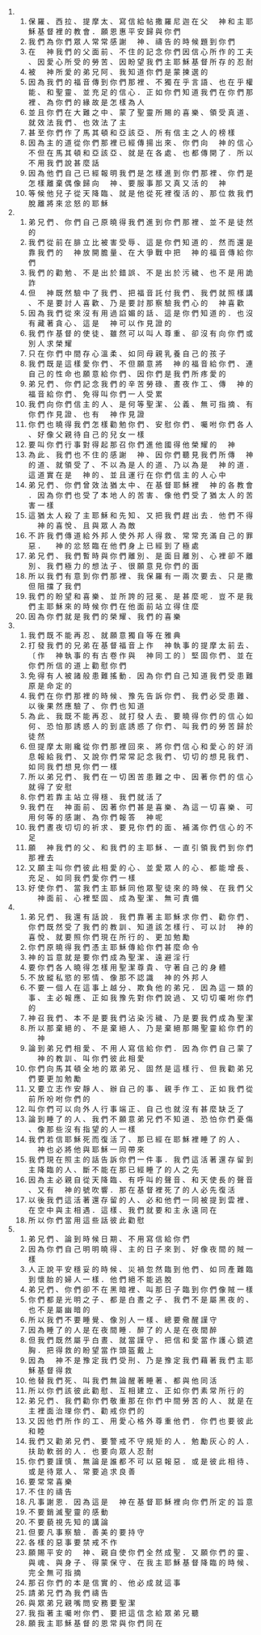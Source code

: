 <ol>
  <li>
    <ol>
      <li>保 羅 、 西 拉 、 提 摩 太 、 寫 信 給 帖 撒 羅 尼 迦 在 父 　 神 和 主 耶 穌 基 督 裡 的 教 會 ． 願 恩 惠 平 安 歸 與 你 們</li>
      <li>我 們 為 你 們 眾 人 常 常 感 謝 　 神 、 禱 告 的 時 候 題 到 你 們</li>
      <li>在 　 神 我 們 的 父 面 前 、 不 住 的 記 念 你 們 因 信 心 所 作 的 工 夫 、 因 愛 心 所 受 的 勞 苦 、 因 盼 望 我 們 主 耶 穌 基 督 所 存 的 忍 耐</li>
      <li>被 　 神 所 愛 的 弟 兄 阿 、 我 知 道 你 們 是 蒙 揀 選 的</li>
      <li>因 為 我 們 的 福 音 傳 到 你 們 那 裡 、 不 獨 在 乎 言 語 、 也 在 乎 權 能 、 和 聖 靈 、 並 充 足 的 信 心 ． 正 如 你 們 知 道 我 們 在 你 們 那 裡 、 為 你 們 的 緣 故 是 怎 樣 為 人</li>
      <li>並 且 你 們 在 大 難 之 中 、 蒙 了 聖 靈 所 賜 的 喜 樂 、 領 受 真 道 、 就 效 法 我 們 、 也 效 法 了 主</li>
      <li>甚 至 你 們 作 了 馬 其 頓 和 亞 該 亞 、 所 有 信 主 之 人 的 榜 樣</li>
      <li>因 為 主 的 道 從 你 們 那 裡 已 經 傳 揚 出 來 、 你 們 向 　 神 的 信 心 不 但 在 馬 其 頓 和 亞 該 亞 、 就 是 在 各 處 、 也 都 傳 開 了 ． 所 以 不 用 我 們 說 甚 麼 話</li>
      <li>因 為 他 們 自 己 已 經 報 明 我 們 是 怎 樣 進 到 你 們 那 裡 、 你 們 是 怎 樣 離 棄 偶 像 歸 向 　 神 、 要 服 事 那 又 真 又 活 的 　 神</li>
      <li>等 候 他 兒 子 從 天 降 臨 、 就 是 他 從 死 裡 復 活 的 、 那 位 救 我 們 脫 離 將 來 忿 怒 的 耶 穌</li>
    </ol>
  </li>
  <li>
    <ol>
      <li>弟 兄 們 、 你 們 自 己 原 曉 得 我 們 進 到 你 們 那 裡 、 並 不 是 徒 然 的</li>
      <li>我 們 從 前 在 腓 立 比 被 害 受 辱 、 這 是 你 們 知 道 的 ． 然 而 還 是 靠 我 們 的 　 神 放 開 膽 量 、 在 大 爭 戰 中 把 　 神 的 福 音 傳 給 你 們</li>
      <li>我 們 的 勸 勉 、 不 是 出 於 錯 誤 、 不 是 出 於 污 穢 、 也 不 是 用 詭 詐</li>
      <li>但 　 神 既 然 驗 中 了 我 們 、 把 福 音 託 付 我 們 、 我 們 就 照 樣 講 、 不 是 要 討 人 喜 歡 、 乃 是 要 討 那 察 驗 我 們 心 的 　 神 喜 歡</li>
      <li>因 為 我 們 從 來 沒 有 用 過 諂 媚 的 話 、 這 是 你 們 知 道 的 ． 也 沒 有 藏 著 貪 心 、 這 是 　 神 可 以 作 見 證 的</li>
      <li>我 們 作 基 督 的 使 徒 、 雖 然 可 以 叫 人 尊 重 、 卻 沒 有 向 你 們 或 別 人 求 榮 耀</li>
      <li>只 在 你 們 中 間 存 心 溫 柔 、 如 同 母 親 乳 養 自 己 的 孩 子</li>
      <li>我 們 既 是 這 樣 愛 你 們 、 不 但 願 意 將 　 神 的 福 音 給 你 們 、 連 自 己 的 性 命 也 願 意 給 你 們 、 因 你 們 是 我 們 所 疼 愛 的</li>
      <li>弟 兄 們 、 你 們 記 念 我 們 的 辛 苦 勞 碌 、 晝 夜 作 工 、 傳 　 神 的 福 音 給 你 們 、 免 得 叫 你 們 一 人 受 累</li>
      <li>我 們 向 你 們 信 主 的 人 、 是 何 等 聖 潔 、 公 義 、 無 可 指 摘 、 有 你 們 作 見 證 、 也 有 　 神 作 見 證</li>
      <li>你 們 也 曉 得 我 們 怎 樣 勸 勉 你 們 、 安 慰 你 們 、 囑 咐 你 們 各 人 、 好 像 父 親 待 自 己 的 兒 女 一 樣</li>
      <li>要 叫 你 們 行 事 對 得 起 那 召 你 們 進 他 國 得 他 榮 耀 的 　 神</li>
      <li>為 此 、 我 們 也 不 住 的 感 謝 　 神 、 因 你 們 聽 見 我 們 所 傳 　 神 的 道 、 就 領 受 了 、 不 以 為 是 人 的 道 、 乃 以 為 是 　 神 的 道 ． 這 道 實 在 是 　 神 的 、 並 且 運 行 在 你 們 信 主 的 人 心 中</li>
      <li>弟 兄 們 、 你 們 曾 效 法 猶 太 中 、 在 基 督 耶 穌 裡 　 神 的 各 教 會 ． 因 為 你 們 也 受 了 本 地 人 的 苦 害 、 像 他 們 受 了 猶 太 人 的 苦 害 一 樣</li>
      <li>這 猶 太 人 殺 了 主 耶 穌 和 先 知 、 又 把 我 們 趕 出 去 ． 他 們 不 得 　 神 的 喜 悅 、 且 與 眾 人 為 敵</li>
      <li>不 許 我 們 傳 道 給 外 邦 人 使 外 邦 人 得 救 、 常 常 充 滿 自 己 的 罪 惡 ． 　 神 的 忿 怒 臨 在 他 們 身 上 已 經 到 了 極 處</li>
      <li>弟 兄 們 、 我 們 暫 時 與 你 們 離 別 、 是 面 目 離 別 、 心 裡 卻 不 離 別 、 我 們 極 力 的 想 法 子 、 很 願 意 見 你 們 的 面</li>
      <li>所 以 我 們 有 意 到 你 們 那 裡 、 我 保 羅 有 一 兩 次 要 去 、 只 是 撒 但 阻 擋 了 我 們</li>
      <li>我 們 的 盼 望 和 喜 樂 、 並 所 誇 的 冠 冕 、 是 甚 麼 呢 ． 豈 不 是 我 們 主 耶 穌 來 的 時 候 你 們 在 他 面 前 站 立 得 住 麼</li>
      <li>因 為 你 們 就 是 我 們 的 榮 耀 、 我 們 的 喜 樂</li>
    </ol>
  </li>
  <li>
    <ol>
      <li>我 們 既 不 能 再 忍 、 就 願 意 獨 自 等 在 雅 典</li>
      <li>打 發 我 們 的 兄 弟 在 基 督 福 音 上 作 　 神 執 事 的 提 摩 太 前 去 、 〔 作 　 神 執 事 的 有 古 卷 作 與 　 神 同 工 的 〕 堅 固 你 們 、 並 在 你 們 所 信 的 道 上 勸 慰 你 們</li>
      <li>免 得 有 人 被 諸 般 患 難 搖 動 ． 因 為 你 們 自 己 知 道 我 們 受 患 難 原 是 命 定 的</li>
      <li>我 們 在 你 們 那 裡 的 時 候 、 豫 先 告 訴 你 們 、 我 們 必 受 患 難 、 以 後 果 然 應 驗 了 、 你 們 也 知 道</li>
      <li>為 此 、 我 既 不 能 再 忍 、 就 打 發 人 去 、 要 曉 得 你 們 的 信 心 如 何 、 恐 怕 那 誘 惑 人 的 到 底 誘 惑 了 你 們 、 叫 我 們 的 勞 苦 歸 於 徒 然</li>
      <li>但 提 摩 太 剛 纔 從 你 們 那 裡 回 來 、 將 你 們 信 心 和 愛 心 的 好 消 息 報 給 我 們 、 又 說 你 們 常 常 記 念 我 們 、 切 切 的 想 見 我 們 、 如 同 我 們 想 見 你 們 一 樣</li>
      <li>所 以 弟 兄 們 、 我 們 在 一 切 困 苦 患 難 之 中 、 因 著 你 們 的 信 心 就 得 了 安 慰</li>
      <li>你 們 若 靠 主 站 立 得 穩 、 我 們 就 活 了</li>
      <li>我 們 在 　 神 面 前 、 因 著 你 們 甚 是 喜 樂 、 為 這 一 切 喜 樂 、 可 用 何 等 的 感 謝 、 為 你 們 報 答 　 神 呢</li>
      <li>我 們 晝 夜 切 切 的 祈 求 、 要 見 你 們 的 面 、 補 滿 你 們 信 心 的 不 足</li>
      <li>願 　 神 我 們 的 父 、 和 我 們 的 主 耶 穌 、 一 直 引 領 我 們 到 你 們 那 裡 去</li>
      <li>又 願 主 叫 你 們 彼 此 相 愛 的 心 、 並 愛 眾 人 的 心 、 都 能 增 長 、 充 足 、 如 同 我 們 愛 你 們 一 樣</li>
      <li>好 使 你 們 、 當 我 們 主 耶 穌 同 他 眾 聖 徒 來 的 時 候 、 在 我 們 父 　 神 面 前 、 心 裡 堅 固 、 成 為 聖 潔 、 無 可 責 備</li>
    </ol>
  </li>
  <li>
    <ol>
      <li>弟 兄 們 、 我 還 有 話 說 ． 我 們 靠 著 主 耶 穌 求 你 們 、 勸 你 們 、 你 們 既 然 受 了 我 們 的 教 訓 、 知 道 該 怎 樣 行 、 可 以 討 　 神 的 喜 悅 、 就 要 照 你 們 現 在 所 行 的 、 更 加 勉 勵</li>
      <li>你 們 原 曉 得 我 們 憑 主 耶 穌 傳 給 你 們 甚 麼 命 令</li>
      <li>神 的 旨 意 就 是 要 你 們 成 為 聖 潔 、 遠 避 淫 行</li>
      <li>要 你 們 各 人 曉 得 怎 樣 用 聖 潔 尊 貴 、 守 著 自 己 的 身 體</li>
      <li>不 放 縱 私 慾 的 邪 情 、 像 那 不 認 識 　 神 的 外 邦 人</li>
      <li>不 要 一 個 人 在 這 事 上 越 分 、 欺 負 他 的 弟 兄 ． 因 為 這 一 類 的 事 、 主 必 報 應 、 正 如 我 豫 先 對 你 們 說 過 、 又 切 切 囑 咐 你 們 的</li>
      <li>神 召 我 們 、 本 不 是 要 我 們 沾 染 污 穢 、 乃 是 要 我 們 成 為 聖 潔</li>
      <li>所 以 那 棄 絕 的 、 不 是 棄 絕 人 、 乃 是 棄 絕 那 賜 聖 靈 給 你 們 的 　 神</li>
      <li>論 到 弟 兄 們 相 愛 、 不 用 人 寫 信 給 你 們 ． 因 為 你 們 自 己 蒙 了 　 神 的 教 訓 、 叫 你 們 彼 此 相 愛</li>
      <li>你 們 向 馬 其 頓 全 地 的 眾 弟 兄 、 固 然 是 這 樣 行 、 但 我 勸 弟 兄 們 要 更 加 勉 勵</li>
      <li>又 要 立 志 作 安 靜 人 、 辦 自 己 的 事 、 親 手 作 工 、 正 如 我 們 從 前 所 吩 咐 你 們 的</li>
      <li>叫 你 們 可 以 向 外 人 行 事 端 正 、 自 己 也 就 沒 有 甚 麼 缺 乏 了</li>
      <li>論 到 睡 了 的 人 、 我 們 不 願 意 弟 兄 們 不 知 道 、 恐 怕 你 們 憂 傷 、 像 那 些 沒 有 指 望 的 人 一 樣</li>
      <li>我 們 若 信 耶 穌 死 而 復 活 了 、 那 已 經 在 耶 穌 裡 睡 了 的 人 、 　 神 也 必 將 他 與 耶 穌 一 同 帶 來</li>
      <li>我 們 現 在 照 主 的 話 告 訴 你 們 一 件 事 ． 我 們 這 活 著 還 存 留 到 主 降 臨 的 人 、 斷 不 能 在 那 已 經 睡 了 的 人 之 先</li>
      <li>因 為 主 必 親 自 從 天 降 臨 、 有 呼 叫 的 聲 音 、 和 天 使 長 的 聲 音 、 又 有 　 神 的 號 吹 響 ． 那 在 基 督 裡 死 了 的 人 必 先 復 活</li>
      <li>以 後 我 們 這 活 著 還 存 留 的 人 、 必 和 他 們 一 同 被 提 到 雲 裡 、 在 空 中 與 主 相 遇 ． 這 樣 、 我 們 就 要 和 主 永 遠 同 在</li>
      <li>所 以 你 們 當 用 這 些 話 彼 此 勸 慰</li>
    </ol>
  </li>
  <li>
    <ol>
      <li>弟 兄 們 、 論 到 時 候 日 期 、 不 用 寫 信 給 你 們</li>
      <li>因 為 你 們 自 己 明 明 曉 得 、 主 的 日 子 來 到 、 好 像 夜 間 的 賊 一 樣</li>
      <li>人 正 說 平 安 穩 妥 的 時 候 、 災 禍 忽 然 臨 到 他 們 、 如 同 產 難 臨 到 懷 胎 的 婦 人 一 樣 ． 他 們 絕 不 能 逃 脫</li>
      <li>弟 兄 們 、 你 們 卻 不 在 黑 暗 裡 、 叫 那 日 子 臨 到 你 們 像 賊 一 樣</li>
      <li>你 們 都 是 光 明 之 子 、 都 是 白 晝 之 子 、 我 們 不 是 屬 黑 夜 的 、 也 不 是 屬 幽 暗 的</li>
      <li>所 以 我 們 不 要 睡 覺 、 像 別 人 一 樣 、 總 要 儆 醒 謹 守</li>
      <li>因 為 睡 了 的 人 是 在 夜 間 睡 ． 醉 了 的 人 是 在 夜 間 醉</li>
      <li>但 我 們 既 然 屬 乎 白 晝 、 就 當 謹 守 、 把 信 和 愛 當 作 護 心 鏡 遮 胸 ． 把 得 救 的 盼 望 當 作 頭 盔 戴 上</li>
      <li>因 為 　 神 不 是 豫 定 我 們 受 刑 、 乃 是 豫 定 我 們 藉 著 我 們 主 耶 穌 基 督 得 救</li>
      <li>他 替 我 們 死 、 叫 我 們 無 論 醒 著 睡 著 、 都 與 他 同 活</li>
      <li>所 以 你 們 該 彼 此 勸 慰 、 互 相 建 立 、 正 如 你 們 素 常 所 行 的</li>
      <li>弟 兄 們 、 我 們 勸 你 們 敬 重 那 在 你 們 中 間 勞 苦 的 人 、 就 是 在 主 裡 面 治 理 你 們 、 勸 戒 你 們 的</li>
      <li>又 因 他 們 所 作 的 工 、 用 愛 心 格 外 尊 重 他 們 ． 你 們 也 要 彼 此 和 睦</li>
      <li>我 們 又 勸 弟 兄 們 、 要 警 戒 不 守 規 矩 的 人 ． 勉 勵 灰 心 的 人 ． 扶 助 軟 弱 的 人 ． 也 要 向 眾 人 忍 耐</li>
      <li>你 們 要 謹 慎 、 無 論 是 誰 都 不 可 以 惡 報 惡 ． 或 是 彼 此 相 待 、 或 是 待 眾 人 、 常 要 追 求 良 善</li>
      <li>要 常 常 喜 樂</li>
      <li>不 住 的 禱 告</li>
      <li>凡 事 謝 恩 ． 因 為 這 是 　 神 在 基 督 耶 穌 裡 向 你 們 所 定 的 旨 意</li>
      <li>不 要 銷 滅 聖 靈 的 感 動</li>
      <li>不 要 藐 視 先 知 的 講 論</li>
      <li>但 要 凡 事 察 驗 ． 善 美 的 要 持 守</li>
      <li>各 樣 的 惡 事 要 禁 戒 不 作</li>
      <li>願 賜 平 安 的 　 神 、 親 自 使 你 們 全 然 成 聖 ． 又 願 你 們 的 靈 、 與 魂 、 與 身 子 、 得 蒙 保 守 、 在 我 主 耶 穌 基 督 降 臨 的 時 候 、 完 全 無 可 指 摘</li>
      <li>那 召 你 們 的 本 是 信 實 的 、 他 必 成 就 這 事</li>
      <li>請 弟 兄 們 為 我 們 禱 告</li>
      <li>與 眾 弟 兄 親 嘴 問 安 務 要 聖 潔</li>
      <li>我 指 著 主 囑 咐 你 們 、 要 把 這 信 念 給 眾 弟 兄 聽</li>
      <li>願 我 主 耶 穌 基 督 的 恩 常 與 你 們 同 在</li>
    </ol>
  </li>
</ol>